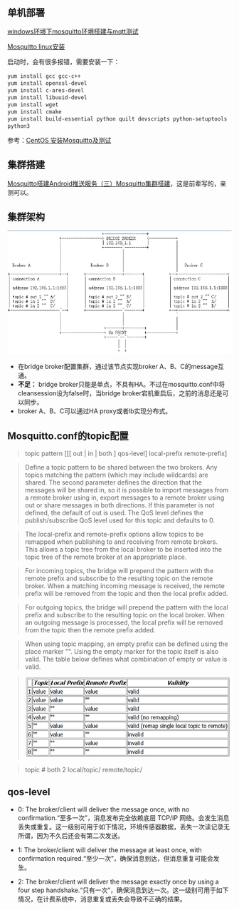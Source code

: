 ## 单机部署
[windows环境下mosquitto环境搭建与mqtt测试](http://blog.csdn.net/pgpanda/article/details/51800865)

[Mosquitto linux安装](http://blog.csdn.net/xukai871105/article/details/39252653)

启动时，会有很多报错，需要安装一下：

~~~linux
yum install gcc gcc-c++
yum install openssl-devel
yum install c-ares-devel
yum install libuuid-devel
yum install wget
yum install cmake
yum install build-essential python quilt devscripts python-setuptools python3
~~~

参考：[CentOS 安装Mosquitto及测试](http://blog.163.com/allegro_tyc/blog/static/33743768201667101816858/)

## 集群搭建

[Mosquitto搭建Android推送服务（三）Mosquitto集群搭建](http://www.cnblogs.com/yinyi521/p/6087215.html)，这是前辈写的，亲测可以。

## 集群架构

![集群架构图](assets/markdown-img-paste-20170714144954884.png)

- 在bridge broker配置集群，通过该节点实现broker A、B、C的message互通。
- **不足：** bridge broker只能是单点，不具有HA。不过在mosquitto.conf中将cleansession设为false时，当bridge broker宕机重启后，之前的消息还是可以同步。
- broker A、B、C可以通过HA proxy或者lb实现分布式。

## Mosquitto.conf的topic配置

>topic pattern [[[ out | in | both ] qos-level] local-prefix remote-prefix]

>Define a topic pattern to be shared between the two brokers. Any topics matching the pattern (which may include wildcards) are shared. The second parameter defines the direction that the messages will be shared in, so it is possible to import messages from a remote broker using in, export messages to a remote broker using out or share messages in both directions. If this parameter is not defined, the default of out is used. The QoS level defines the publish/subscribe QoS level used for this topic and defaults to 0.

>The local-prefix and remote-prefix options allow topics to be remapped when publishing to and receiving from remote brokers. This allows a topic tree from the local broker to be inserted into the topic tree of the remote broker at an appropriate place.

>For incoming topics, the bridge will prepend the pattern with the remote prefix and subscribe to the resulting topic on the remote broker. When a matching incoming message is received, the remote prefix will be removed from the topic and then the local prefix added.

>For outgoing topics, the bridge will prepend the pattern with the local prefix and subscribe to the resulting topic on the local broker. When an outgoing message is processed, the local prefix will be removed from the topic then the remote prefix added.

>When using topic mapping, an empty prefix can be defined using the place marker "". Using the empty marker for the topic itself is also valid. The table below defines what combination of empty or value is valid.

>![topic项设置](assets/markdown-img-paste-20170626210740676.png)

>topic # both 2 local/topic/ remote/topic/

## qos-level
- 0: The broker/client will deliver the message once, with no confirmation.“至多一次”，消息发布完全依赖底层 TCP/IP 网络。会发生消息丢失或重复。这一级别可用于如下情况，环境传感器数据，丢失一次读记录无所谓，因为不久后还会有第二次发送。

- 1: The broker/client will deliver the message at least once, with confirmation required.“至少一次”，确保消息到达，但消息重复可能会发生。

- 2: The broker/client will deliver the message exactly once by using a four step handshake.“只有一次”，确保消息到达一次。这一级别可用于如下情况，在计费系统中，消息重复或丢失会导致不正确的结果。
